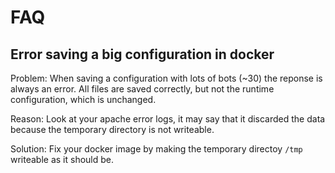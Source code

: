 <!--
SPDX-FileCopyrightText: 2020 IntelMQ Team

SPDX-License-Identifier: AGPL-3.0-or-later
-->

FAQ
===

Error saving a big configuration in docker
------------------------------------------

Problem: When saving a configuration with lots of bots (~30) the reponse is always an error. All files are saved correctly, but not the runtime configuration, which is unchanged.

Reason: Look at your apache error logs, it may say that it discarded the data because the temporary directory is not writeable.

Solution: Fix your docker image by making the temporary directoy `/tmp` writeable as it should be.

